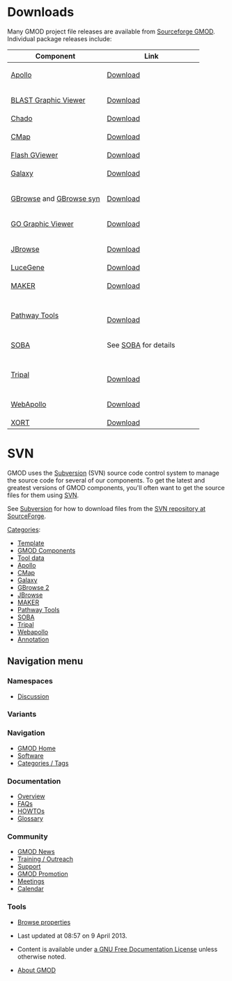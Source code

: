



<span id="top"></span>




# <span dir="auto">Downloads</span>









Many GMOD project file releases are available from
<a href="http://sourceforge.net/project/showfiles.php?group_id=27707"
class="external text" rel="nofollow">Sourceforge GMOD</a>. Individual
package releases include:

<table class="wikitable">
<colgroup>
<col style="width: 50%" />
<col style="width: 50%" />
</colgroup>
<thead>
<tr class="header">
<th>Component</th>
<th>Link</th>
</tr>
</thead>
<tbody>
<tr class="odd">
<td><a href="Apollo.1" title="Apollo">Apollo</a></td>
<td><p><a href="http://apollo.berkeleybop.org/current/install.html"
class="external text" rel="nofollow">Download</a></p></td>
</tr>
<tr class="even">
<td><a href="BLAST_Graphic_Viewer.1" title="BLAST Graphic Viewer">BLAST
Graphic Viewer</a></td>
<td><p><a
href="http://sourceforge.net/projects/gmod/files/blastGraphic/"
class="external text" rel="nofollow">Download</a></p></td>
</tr>
<tr class="odd">
<td><a href="Chado" class="mw-redirect" title="Chado">Chado</a></td>
<td><a href="http://sourceforge.net/projects/gmod/files/gmod/"
class="external text" rel="nofollow">Download</a></td>
</tr>
<tr class="even">
<td><a href="CMap.1" title="CMap">CMap</a></td>
<td><p><a href="http://sourceforge.net/projects/gmod/files/cmap/"
class="external text" rel="nofollow">Download</a></p></td>
</tr>
<tr class="odd">
<td><a href="Flash_GViewer" title="Flash GViewer">Flash GViewer</a></td>
<td><a
href="http://sourceforge.net/project/showfiles.php?group_id=27707&amp;package_id=161280"
class="external text" rel="nofollow">Download</a></td>
</tr>
<tr class="even">
<td><a href="Galaxy.1" title="Galaxy">Galaxy</a></td>
<td><p><a href="http://getgalaxy.org" class="external text"
rel="nofollow">Download</a></p></td>
</tr>
<tr class="odd">
<td><a href="GBrowse.1" title="GBrowse">GBrowse</a> and <a
href="GBrowse_syn.1" title="GBrowse syn">GBrowse syn</a></td>
<td><p><a
href="http://sourceforge.net/projects/gmod/files/Generic%20Genome%20Browser/"
class="external text" rel="nofollow">Download</a></p></td>
</tr>
<tr class="even">
<td><a href="GO_Graphic_Viewer.1" title="GO Graphic Viewer">GO Graphic
Viewer</a></td>
<td><p><a href="http://sourceforge.net/projects/gmod/files/GOView/"
class="external text" rel="nofollow">Download</a></p></td>
</tr>
<tr class="odd">
<td><a href="JBrowse.1" title="JBrowse">JBrowse</a></td>
<td><p><a href="http://jbrowse.org/install/" class="external text"
rel="nofollow">Download</a></p></td>
</tr>
<tr class="even">
<td><a href="LuceGene" title="LuceGene">LuceGene</a></td>
<td><a
href="http://sourceforge.net/project/showfiles.php?group_id=27707&amp;package_id=120452"
class="external text" rel="nofollow">Download</a></td>
</tr>
<tr class="odd">
<td><a href="MAKER.1" title="MAKER">MAKER</a></td>
<td><p><a
href="http://yandell.topaz.genetics.utah.edu/cgi-bin/maker_license.cgi"
class="external text" rel="nofollow">Download</a></p></td>
</tr>
<tr class="even">
<td><a href="Pathway_Tools.1" title="Pathway Tools">Pathway
Tools</a></td>
<td><p><br />
<a href="http://biocyc.org/download.shtml" class="external text"
rel="nofollow">Download</a></p></td>
</tr>
<tr class="odd">
<td><a href="SOBA.1" title="SOBA">SOBA</a></td>
<td><p>See <a href="SOBA.1" title="SOBA">SOBA</a> for details</p></td>
</tr>
<tr class="even">
<td><a href="Tripal.1" title="Tripal">Tripal</a></td>
<td><p><br />
<a href="http://tripal.info/download" class="external text"
rel="nofollow">Download</a></p></td>
</tr>
<tr class="odd">
<td><a href="WebApollo.1" title="WebApollo">WebApollo</a></td>
<td><p><a href="http://genomearchitect.org/webapollo/releases/"
class="external text" rel="nofollow">Download</a></p></td>
</tr>
<tr class="even">
<td><a href="XORT.1" title="XORT">XORT</a></td>
<td><a
href="http://sourceforge.net/project/showfiles.php?group_id=27707&amp;package_id=148718"
class="external text" rel="nofollow">Download</a></td>
</tr>
</tbody>
</table>

# <span id="SVN" class="mw-headline">SVN</span>

GMOD uses the <a href="Subversion" class="mw-redirect"
title="Subversion">Subversion</a> (SVN) source code control system to
manage the source code for several of our components. To get the latest
and greatest versions of GMOD components, you'll often want to get the
source files for them using
<a href="SVN" class="mw-redirect" title="SVN">SVN</a>.

See <a href="Subversion" class="mw-redirect"
title="Subversion">Subversion</a> for how to download files from the
<a href="http://gmod.svn.sourceforge.net/viewvc/gmod/"
class="external text" rel="nofollow">SVN repository at SourceForge</a>.




[Categories](Special%3ACategories "Special%3ACategories"):

- <a
  href="http://gmod.org/mediawiki/index.php?title=Category%3ATemplate&amp;action=edit&amp;redlink=1"
  class="new" title="Category%3ATemplate (page does not exist)">Template</a>
- [GMOD Components](Category%3AGMOD_Components "Category%3AGMOD Components")
- [Tool data](Category%3ATool_data "Category%3ATool data")
- [Apollo](Category%3AApollo "Category%3AApollo")
- [CMap](Category%3ACMap "Category%3ACMap")
- [Galaxy](Category%3AGalaxy "Category%3AGalaxy")
- [GBrowse 2](Category%3AGBrowse_2 "Category%3AGBrowse 2")
- [JBrowse](Category%3AJBrowse "Category%3AJBrowse")
- [MAKER](Category%3AMAKER "Category%3AMAKER")
- [Pathway Tools](Category%3APathway_Tools "Category%3APathway Tools")
- [SOBA](Category%3ASOBA "Category%3ASOBA")
- [Tripal](Category%3ATripal "Category%3ATripal")
- [Webapollo](Category%3AWebapollo "Category%3AWebapollo")
- [Annotation](Category%3AAnnotation "Category%3AAnnotation")






## Navigation menu



### Namespaces


- <span id="ca-talk"><a
  href="http://gmod.org/mediawiki/index.php?title=Talk:Downloads&amp;action=edit&amp;redlink=1"
  accesskey="t"
  title="Discussion about the content page [t]">Discussion</a></span>


### 

### Variants[](#)








<a href="Main_Page"
style="background-image: url(../images/GMOD-cogs.png);"
title="Visit the main page"></a>


### Navigation



- <span id="n-GMOD-Home">[GMOD Home](Main_Page)</span>
- <span id="n-Software">[Software](GMOD_Components)</span>
- <span id="n-Categories-.2F-Tags">[Categories /
  Tags](Categories)</span>




### Documentation



- <span id="n-Overview">[Overview](Overview)</span>
- <span id="n-FAQs">[FAQs](Category%3AFAQ)</span>
- <span id="n-HOWTOs">[HOWTOs](Category%3AHOWTO)</span>
- <span id="n-Glossary">[Glossary](Glossary)</span>




### Community



- <span id="n-GMOD-News">[GMOD News](GMOD_News)</span>
- <span id="n-Training-.2F-Outreach">[Training /
  Outreach](Training_and_Outreach)</span>
- <span id="n-Support">[Support](Support)</span>
- <span id="n-GMOD-Promotion">[GMOD Promotion](GMOD_Promotion)</span>
- <span id="n-Meetings">[Meetings](Meetings)</span>
- <span id="n-Calendar">[Calendar](Calendar)</span>




### Tools

- <span id="t-smwbrowselink"><a href="Special%3ABrowse/Downloads" rel="smw-browse">Browse
  properties</a></span>



- <span id="footer-info-lastmod">Last updated at 08:57 on 9 April
  2013.</span>
<!-- - <span id="footer-info-viewcount">551,926 page views.</span> -->
- <span id="footer-info-copyright">Content is available under
  <a href="http://www.gnu.org/licenses/fdl-1.3.html" class="external"
  rel="nofollow">a GNU Free Documentation License</a> unless otherwise
  noted.</span>

<!-- -->

- <span id="footer-places-about">[About
  GMOD](GMOD%3AAbout "GMOD%3AAbout")</span>

<!-- -->




